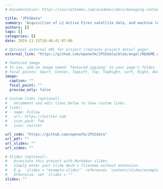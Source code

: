 ```yaml
---
# Documentation: https://sourcethemes.com/academic/docs/managing-content/

title: "JPSSData"
summary: "Acquisition of L2 Active Fires satellite data, and machine learning fire arrival time estimation."
authors: []
tags: []
categories: []
date: 2019-11-15T18:46:41-07:00

# Optional external URL for project (replaces project detail page).
external_link: "https://github.com/openwfm/JPSSdata/blob/angel/README.md"

# Featured image
# To use, add an image named `featured.jpg/png` to your page's folder.
# Focal points: Smart, Center, TopLeft, Top, TopRight, Left, Right, BottomLeft, Bottom, BottomRight.
image:
  caption: ""
  focal_point: ""
  preview_only: false

# Custom links (optional).
#   Uncomment and edit lines below to show custom links.
# links:
# - name: Follow
#   url: https://twitter.com
#   icon_pack: fab
#   icon: twitter

url_code: "https://github.com/openwfm/JPSSdata"
url_pdf: ""
url_slides: ""
url_video: ""

# Slides (optional).
#   Associate this project with Markdown slides.
#   Simply enter your slide deck's filename without extension.
#   E.g. `slides = "example-slides"` references `content/slides/example-slides.md`.
#   Otherwise, set `slides = ""`.
slides: ""
---
```

